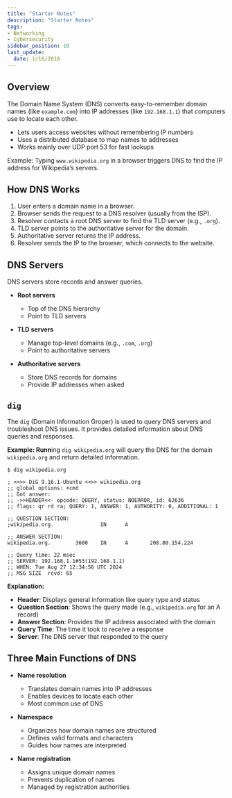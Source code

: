 ```yaml
---
title: "Starter Notes"
description: "Starter Notes"
tags: 
- Networking
- Cybersecurity
sidebar_position: 10
last_update:
  date: 1/16/2018
---
```



## Overview

The Domain Name System (DNS) converts easy-to-remember domain names (like `example.com`) into IP addresses (like `192.168.1.1`) that computers use to locate each other.

- Lets users access websites without remembering IP numbers
- Uses a distributed database to map names to addresses
- Works mainly over UDP port 53 for fast lookups

Example: 
Typing `www.wikipedia.org` in a browser triggers DNS to find the IP address for Wikipedia’s servers.

## How DNS Works

1. User enters a domain name in a browser.
2. Browser sends the request to a DNS resolver (usually from the ISP).
3. Resolver contacts a root DNS server to find the TLD server (e.g., `.org`).
4. TLD server points to the authoritative server for the domain.
5. Authoritative server returns the IP address.
6. Resolver sends the IP to the browser, which connects to the website.

## DNS Servers

DNS servers store records and answer queries.

- **Root servers**

  - Top of the DNS hierarchy
  - Point to TLD servers

- **TLD servers**

  - Manage top-level domains (e.g., `.com`, `.org`)
  - Point to authoritative servers

- **Authoritative servers**

  - Store DNS records for domains
  - Provide IP addresses when asked


## `dig`

The `dig` (Domain Information Groper) is used to query DNS servers and troubleshoot DNS issues. It provides detailed information about DNS queries and responses.

**Example: Runn**ing `dig wikipedia.org` will query the DNS for the domain `wikipedia.org` and return detailed information.

```shell
$ dig wikipedia.org

; <<>> DiG 9.16.1-Ubuntu <<>> wikipedia.org
;; global options: +cmd
;; Got answer:
;; ->>HEADER<<- opcode: QUERY, status: NOERROR, id: 62636
;; flags: qr rd ra; QUERY: 1, ANSWER: 1, AUTHORITY: 0, ADDITIONAL: 1

;; QUESTION SECTION:
;wikipedia.org.               IN      A

;; ANSWER SECTION:
wikipedia.org.        3600    IN      A       208.80.154.224

;; Query time: 22 msec
;; SERVER: 192.168.1.1#53(192.168.1.1)
;; WHEN: Tue Aug 27 12:34:56 UTC 2024
;; MSG SIZE  rcvd: 65
```

**Explanation:**

- **Header**: Displays general information like query type and status
- **Question Section**: Shows the query made (e.g., `wikipedia.org` for an A record)
- **Answer Section**: Provides the IP address associated with the domain
- **Query Time**: The time it took to receive a response
- **Server**: The DNS server that responded to the query


## Three Main Functions of DNS

- **Name resolution**

  - Translates domain names into IP addresses
  - Enables devices to locate each other
  - Most common use of DNS

- **Namespace**

  - Organizes how domain names are structured
  - Defines valid formats and characters
  - Guides how names are interpreted

- **Name registration**

  - Assigns unique domain names
  - Prevents duplication of names
  - Managed by registration authorities
